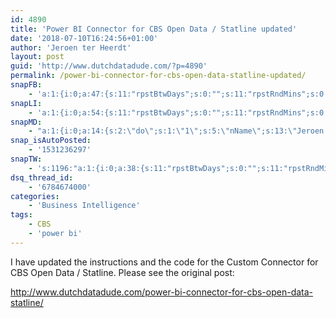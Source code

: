 ```yaml
---
id: 4890
title: 'Power BI Connector for CBS Open Data / Statline updated'
date: '2018-07-10T16:24:56+01:00'
author: 'Jeroen ter Heerdt'
layout: post
guid: 'http://www.dutchdatadude.com/?p=4890'
permalink: /power-bi-connector-for-cbs-open-data-statline-updated/
snapFB:
    - 'a:1:{i:0;a:47:{s:11:"rpstBtwDays";s:0:"";s:11:"rpstRndMins";s:0:"";s:12:"rpstPostIncl";s:0:"";s:8:"rpstType";s:0:"";s:12:"rpstTimeType";s:0:"";s:12:"rpstFromTime";s:0:"";s:10:"rpstToTime";s:0:"";s:10:"rpstOLDays";s:0:"";s:10:"rpstNWDays";s:0:"";s:10:"nxsCPTSeld";s:0:"";s:7:"tagsSel";s:0:"";s:11:"rpstBtwHrsT";s:0:"";s:8:"tagsSelX";s:0:"";s:14:"rpstBtwHrsType";s:0:"";s:11:"rpstBtwHrsF";s:0:"";s:5:"nDays";s:0:"";s:4:"nHrs";s:0:"";s:5:"proxy";s:0:"";s:5:"fltrs";s:0:"";s:7:"fltrsOn";s:0:"";s:4:"nMin";s:0:"";s:5:"qTLng";s:0:"";s:1:"v";i:350;s:2:"do";s:1:"0";s:5:"nName";s:8:"Facebook";s:9:"msgFormat";s:51:"New post (%TITLE%) has been published on %SITENAME%";s:10:"msgAFormat";s:0:"";s:11:"msgATFormat";s:0:"";s:11:"msgACFormat";s:0:"";s:6:"appKey";s:15:"533598756698031";s:6:"appSec";s:32:"ddcec66dcd849101682d3c91c520435d";s:4:"pgID";s:16:"jeroen.terheerdt";s:11:"accessToken";s:164:"CAAHlTiRYd68BAGZBOGVnTztH7SdZCHK8nY18Bui0fUXlK38YrZBcgcmInOgcV6DI8IFZCvmjNv5K60ON1JGcLHufSFpS9L23M9IIAmVNrlj9N572gQf3Jw0GaFurjgmelznEdKzjZAnNCXqW6Y7ZBq3yRAtSR7XW8ZD";s:8:"authUser";s:10:"1327098618";s:12:"authUserName";s:0:"";s:15:"pageAccessToken";s:164:"CAAHlTiRYd68BAGZBOGVnTztH7SdZCHK8nY18Bui0fUXlK38YrZBcgcmInOgcV6DI8IFZCvmjNv5K60ON1JGcLHufSFpS9L23M9IIAmVNrlj9N572gQf3Jw0GaFurjgmelznEdKzjZAnNCXqW6Y7ZBq3yRAtSR7XW8ZD";s:15:"appsecret_proof";s:0:"";s:8:"postType";s:1:"A";s:10:"attachInfo";s:1:"F";s:6:"imgUpl";s:1:"T";s:5:"fbURL";s:41:"https://www.facebook.com/jeroen.terheerdt";s:8:"destType";s:0:"";s:11:"attachVideo";s:1:"N";s:10:"riComments";i:0;s:12:"riCommentsAA";i:0;s:3:"tpt";s:0:"";s:6:"isUpdd";s:1:"1";}}'
snapLI:
    - 'a:1:{i:0;a:54:{s:11:"rpstBtwDays";s:0:"";s:11:"rpstRndMins";s:0:"";s:12:"rpstPostIncl";s:0:"";s:8:"rpstType";s:0:"";s:12:"rpstTimeType";s:0:"";s:12:"rpstFromTime";s:0:"";s:10:"rpstToTime";s:0:"";s:10:"rpstOLDays";s:0:"";s:10:"rpstNWDays";s:0:"";s:10:"nxsCPTSeld";s:0:"";s:7:"tagsSel";s:0:"";s:11:"rpstBtwHrsT";s:0:"";s:8:"tagsSelX";s:0:"";s:14:"rpstBtwHrsType";s:0:"";s:11:"rpstBtwHrsF";s:0:"";s:5:"nDays";s:0:"";s:4:"nHrs";s:0:"";s:5:"proxy";a:2:{s:5:"proxy";s:0:"";s:2:"up";s:0:"";}s:5:"fltrs";a:0:{}s:7:"fltrsOn";i:0;s:4:"nMin";s:0:"";s:5:"qTLng";s:0:"";s:1:"v";i:350;s:2:"do";s:1:"1";s:5:"nName";s:15:"Jeroen LinkedIn";s:8:"apiToUse";s:4:"liv1";s:6:"appKey";s:29:"x5g9a44j5j436s5j4u2a4k5q5z5g4";s:6:"appSec";s:37:"d3h0aq375d33534l3k3p4m5o5q5k306r2y2n3";s:13:"oAuthVerifier";s:5:"16590";s:11:"accessToken";s:36:"09e2d709-c080-4f95-bacb-7ffae841e396";s:14:"accessTokenSec";s:36:"bf0def89-59d8-48a3-86ff-2faa5304f35e";s:10:"oAuthToken";s:40:"78--ee0258f5-8c05-4738-800e-07bbcf16b61c";s:16:"oAuthTokenSecret";s:36:"ec2bec59-72e7-49e2-b39d-dc3dfe60a719";s:14:"accessTokenExp";s:0:"";s:8:"liUserID";s:0:"";s:10:"liUserInfo";s:30:"ohqYGF-_fJ - Jeroen ter Heerdt";s:7:"imgSize";s:0:"";s:9:"msgFormat";s:27:"New blog post on %SITENAME%";s:10:"msgAFormat";s:0:"";s:8:"postType";s:1:"A";s:5:"grpID";s:0:"";s:8:"whToPost";s:2:"PR";s:5:"pgcID";s:0:"";s:5:"pggID";s:0:"";s:4:"pgID";s:1:"p";s:5:"uPage";s:0:"";s:8:"inclTags";i:0;s:11:"msgCTFormat";s:7:"%TITLE%";s:10:"msgCFormat";s:9:"%RAWTEXT%";s:11:"msgATFormat";s:0:"";s:6:"isUpdd";s:1:"1";s:7:"proxyOn";i:0;s:9:"wpImgSize";s:4:"full";s:7:"useSURL";i:0;}}'
snapMD:
    - "a:1:{i:0;a:14:{s:2:\"do\";s:1:\"1\";s:5:\"nName\";s:13:\"Jeroen Medium\";s:9:\"msgFormat\";s:19:\"%FULLTEXT%\r\n\r\n%URL%\";s:10:\"msgTFormat\";s:7:\"%TITLE%\";s:6:\"appKey\";s:29:\"x5g9a44c464j584r25434i5h5i554\";s:6:\"appSec\";s:85:\"d3h0aq2745454i544w2l5a4a4h534j5r2x2z244a4s2b4a4e4z244s223v2s2s284m5z2n5u2a4x274742303\";s:7:\"fltrsOn\";i:0;s:5:\"fltrs\";a:0:{}s:7:\"proxyOn\";i:0;s:9:\"wpImgSize\";s:4:\"full\";s:7:\"useSURL\";i:0;s:1:\"v\";i:350;s:8:\"inclTags\";i:0;s:4:\"publ\";s:1:\"0\";}}"
snap_isAutoPosted:
    - '1531236297'
snapTW:
    - 's:1196:"a:1:{i:0;a:38:{s:11:"rpstBtwDays";s:0:"";s:11:"rpstRndMins";s:0:"";s:12:"rpstPostIncl";s:0:"";s:8:"rpstType";s:0:"";s:12:"rpstTimeType";s:0:"";s:12:"rpstFromTime";s:0:"";s:10:"rpstToTime";s:0:"";s:10:"rpstOLDays";s:0:"";s:10:"rpstNWDays";s:0:"";s:10:"nxsCPTSeld";s:0:"";s:7:"tagsSel";s:0:"";s:11:"rpstBtwHrsT";s:0:"";s:8:"tagsSelX";s:0:"";s:14:"rpstBtwHrsType";s:0:"";s:11:"rpstBtwHrsF";s:0:"";s:5:"nDays";s:0:"";s:4:"nHrs";s:0:"";s:5:"proxy";s:0:"";s:5:"fltrs";s:0:"";s:7:"fltrsOn";s:0:"";s:4:"nMin";s:0:"";s:5:"qTLng";s:0:"";s:1:"v";i:350;s:2:"do";s:1:"1";s:5:"nName";s:7:"Twitter";s:8:"attchImg";i:0;s:9:"msgFormat";s:32:"New blog %TITLE% - %SURL% %TAGS%";s:6:"appKey";s:22:"BBCKMnAy6xa0OK3ZJOE2qQ";s:6:"appSec";s:40:"C6cruJh0ofbgG5J8DMBZPrPg8z8DJ0B5GQXIJQTM";s:5:"twURL";s:35:"https://twitter.com/jeroenterheerdt";s:11:"accessToken";s:50:"94532914-9xj4DdDhZrcH9lmr9jJwSKUkWl8AzKHto2j6hT18o";s:14:"accessTokenSec";s:43:"Kaa6LYwDhpweIREzi8QQgG0OPBwqVyAfWmzelZrUxSY";s:7:"imgSize";s:0:"";s:6:"isUpdd";s:1:"1";s:8:"isPosted";s:1:"1";s:4:"pgID";s:19:"1016704836941811714";s:7:"postURL";s:62:"https://twitter.com/jeroenterheerdt/status/1016704836941811714";s:5:"pDate";s:19:"2018-07-10 15:24:57";}}";'
dsq_thread_id:
    - '6784674000'
categories:
    - 'Business Intelligence'
tags:
    - CBS
    - 'power bi'
---
```


I have updated the instructions and the code for the Custom Connector for CBS Open Data / Statline. Please see the original post:

http://www.dutchdatadude.com/power-bi-connector-for-cbs-open-data-statline/

&nbsp;